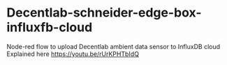 # Decentlab-schneider-edge-box-influxfb-cloud
Node-red flow to upload Decentlab ambient data sensor to InfluxDB cloud
Explained here
https://youtu.be/rUrKPHTbIdQ
